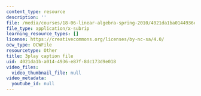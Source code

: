 ```yaml
---
content_type: resource
description: ''
file: /media/courses/18-06-linear-algebra-spring-2010/4021da1ba0144936e87f8dc173d9e018_RWvi4Vx4CDc.srt
file_type: application/x-subrip
learning_resource_types: []
license: https://creativecommons.org/licenses/by-nc-sa/4.0/
ocw_type: OCWFile
resourcetype: Other
title: 3play caption file
uid: 4021da1b-a014-4936-e87f-8dc173d9e018
video_files:
  video_thumbnail_file: null
video_metadata:
  youtube_id: null
---
```

